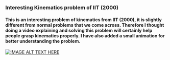### Interesting Kinematics problem of IIT (2000)
#### This is an interesting problem of kinematics from IIT (2000), it is slightly different from normal problems that we come across. Therefore I thought doing a video explaining and solving this problem will certainly help people grasp kinematics properly. I have also added a small animation for better understanding the problem.

[![IMAGE ALT TEXT HERE](https://img.youtube.com/vi/be9ZFbDA1S8/0.jpg)](https://youtu.be/be9ZFbDA1S8)

